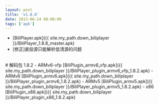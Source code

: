 ```yaml
---
layout: post
title: 'v1.8.8'
date: 2013-06-24 08:08:09
tags: ['apk']
---
```

- [BiliPlayer.apk]({{ site.my_path.down_biliplayer }}/BiliPlayer_1.8.8_master.apk)
- \[修正\]直投源只能解析低清源的问题
<br />
# 解码包 1.8.2
- ARMv6-vfp [BiliPlugin_armv6_vfp.apk]({{ site.my_path.down_biliplayer }}/BiliPlayer_plugin_armv6_vfp_1.8.2.apk)
- ARMv6 [BiliPlugin_armv6.apk]({{ site.my_path.down_biliplayer }}/BiliPlayer_plugin_armv6_1.8.2.apk)
- ARMv5 [BiliPlugin_armv5.apk]({{ site.my_path.down_biliplayer }}/BiliPlayer_plugin_armv5_1.8.2.apk)
- x86 [BiliPlugin_x86.apk]({{ site.my_path.down_biliplayer }}/BiliPlayer_plugin_x86_1.8.2.apk)

